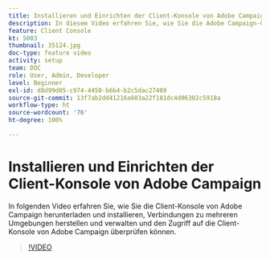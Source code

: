 ```yaml
---
title: Installieren und Einrichten der Client-Konsole von Adobe Campaign
description: In diesem Video erfahren Sie, wie Sie die Adobe Campaign-Client-Konsole herunterladen und installieren, Verbindungen zu mehreren Umgebungen erstellen und verwalten und den Zugriff auf die Adobe Campaign-Client-Konsole überprüfen können.
feature: Client Console
kt: 5003
thumbnail: 35124.jpg
doc-type: feature video
activity: setup
team: DOC
role: User, Admin, Developer
level: Beginner
exl-id: d8d99d05-c974-4450-b6b4-b2c5dac27409
source-git-commit: 13f7ab2dd41216a603a22f181dc4d06302c5918a
workflow-type: ht
source-wordcount: '76'
ht-degree: 100%

---
```


# Installieren und Einrichten der Client-Konsole von Adobe Campaign

In folgenden Video erfahren Sie, wie Sie die Client-Konsole von Adobe Campaign herunterladen und installieren, Verbindungen zu mehreren Umgebungen herstellen und verwalten und den Zugriff auf die Client-Konsole von Adobe Campaign überprüfen können.

>[!VIDEO](https://video.tv.adobe.com/v/35124?quality=12&learn=on)
